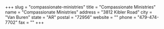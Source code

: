 +++
slug = "compassionate-ministries"
title = "Compassionate Ministries"
name = "Compassionate Ministries"
address = "3812 Kibler Road"
city = "Van Buren"
state = "AR"
postal = "72956"
website = ""
phone = "479-474-7702"
fax = ""
+++
